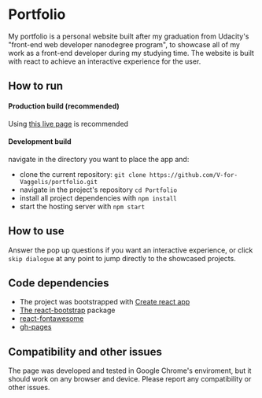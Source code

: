 # Portfolio

My portfolio is a personal website built after my graduation from Udacity's "front-end web developer nanodegree program", to showcase all of my work as a front-end developer during my studying time. The website is built with react to achieve an interactive experience for the user.

## How to run

#### Production build (recommended)

Using <a href="https://v-for-vaggelis.github.io/portfolio/">this live page</a> is recommended

#### Development build

navigate in the directory you want to place the app and:

* clone the current repository: `git clone https://github.com/V-for-Vaggelis/portfolio.git`
* navigate in the project's repository `cd Portfolio`
* install all project dependencies with `npm install`
* start the hosting server with `npm start`

## How to use

Answer the pop up questions if you want an interactive experience, or click `skip dialogue` at any point to jump directly to the showcased projects.

## Code dependencies

<ul>
<li>The project was bootstrapped with <a href="https://github.com/facebook/create-react-app"> Create react app</li>
<li>The <a href="https://react-bootstrap.github.io/getting-started/introduction/">react-bootstrap</a> package</li>
<li><a href="https://github.com/FortAwesome/react-fontawesome">react-fontawesome</a></li>
<li><a href="https://www.npmjs.com/package/gh-pages">gh-pages</a></li>
</ul>

## Compatibility and other issues

The page was developed and tested in Google Chrome's  enviroment, but it should work on any browser and device. Please report any compatibility or other issues.
